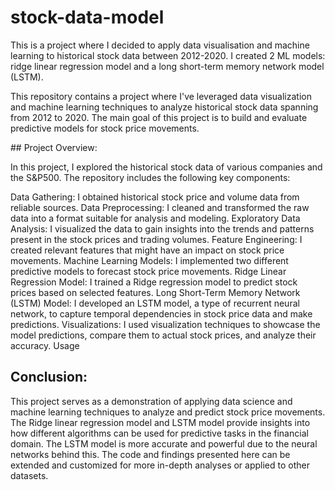 # stock-data-model

This is a project where I decided to apply data visualisation and machine learning to historical stock data between 2012-2020.
I created 2 ML models: ridge linear regression model and a long short-term memory network model (LSTM).

This repository contains a project where I've leveraged data visualization and machine learning techniques to analyze historical stock data spanning from 2012 to 2020. The main goal of this project is to build and evaluate predictive models for stock price movements.

## Project Overview:

In this project, I explored the historical stock data of various companies and the S&P500. The repository includes the following key components:

Data Gathering: I obtained historical stock price and volume data from reliable sources.
Data Preprocessing: I cleaned and transformed the raw data into a format suitable for analysis and modeling.
Exploratory Data Analysis: I visualized the data to gain insights into the trends and patterns present in the stock prices and trading volumes.
Feature Engineering: I created relevant features that might have an impact on stock price movements.
Machine Learning Models: I implemented two different predictive models to forecast stock price movements.
Ridge Linear Regression Model: I trained a Ridge regression model to predict stock prices based on selected features.
Long Short-Term Memory Network (LSTM) Model: I developed an LSTM model, a type of recurrent neural network, to capture temporal dependencies in stock price data and make predictions.
Visualizations: I used visualization techniques to showcase the model predictions, compare them to actual stock prices, and analyze their accuracy.
Usage


## Conclusion:

This project serves as a demonstration of applying data science and machine learning techniques to analyze and predict stock price movements. The Ridge linear regression model and LSTM model provide insights into how different algorithms can be used for predictive tasks in the financial domain. The LSTM model is more accurate and powerful due to the neural networks behind this. The code and findings presented here can be extended and customized for more in-depth analyses or applied to other datasets.